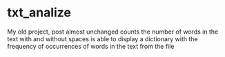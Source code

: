 # txt_analize
My old project, post almost unchanged
counts the number of words in the text with and without spaces is able to display a dictionary with the frequency of occurrences of words in the text from the file
